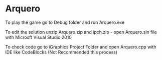 # Arquero
To play the game go to Debug folder and run Arquero.exe<br>

To edit the solution unzip Arquero.zip and ipch.zip - open Arquero.sln file with Microsft Visual Studio 2010<br>

To check code go to iGraphics Project Folder and open Arquero.cpp with IDE like CodeBlocks (Not Recommended this process)<br>
